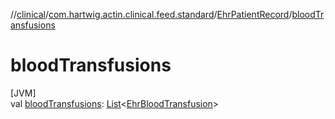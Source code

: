 //[clinical](../../../index.md)/[com.hartwig.actin.clinical.feed.standard](../index.md)/[EhrPatientRecord](index.md)/[bloodTransfusions](blood-transfusions.md)

# bloodTransfusions

[JVM]\
val [bloodTransfusions](blood-transfusions.md): [List](https://kotlinlang.org/api/latest/jvm/stdlib/kotlin.collections/-list/index.html)&lt;[EhrBloodTransfusion](../-ehr-blood-transfusion/index.md)&gt;
